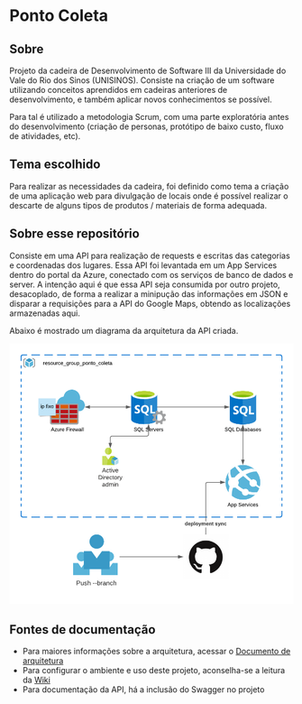 # Ponto Coleta #

## Sobre ## 

Projeto da cadeira de Desenvolvimento de Software III da Universidade do Vale do Rio dos Sinos (UNISINOS). 
Consiste na criação de um software utilizando conceitos aprendidos em cadeiras anteriores de desenvolvimento, e também aplicar novos conhecimentos se possível.

Para tal é utilizado a metodologia Scrum, com uma parte exploratória antes do desenvolvimento (criação de personas, protótipo de baixo custo, fluxo de atividades, etc).


## Tema escolhido ##

Para realizar as necessidades da cadeira, foi definido como tema a criação de uma aplicação web para divulgação de locais onde é possível realizar o descarte de alguns tipos de produtos / materiais de forma adequada.

## Sobre esse repositório ##

Consiste em uma API para realização de requests e escritas das categorias e coordenadas dos lugares. Essa API foi levantada em um App Services dentro do portal da Azure, conectado com os serviços de banco de dados e server. A intenção aqui é que essa API seja consumida por outro projeto, desacoplado, de forma a realizar a minipução das informações em JSON e disparar a requisições para a API do Google Maps, obtendo as localizações armazenadas aqui.

Abaixo é mostrado um diagrama da arquitetura da API criada.

![Diagrama de arquitetura da API](Docs/img/arq_azure.png)

## Fontes de documentação ##

- Para maiores informações sobre a arquitetura, acessar o [Documento de arquitetura](Docs/DAS.md)
- Para configurar o ambiente e uso deste projeto, aconselha-se a leitura da [Wiki](https://github.com/gabcastro/Unisinos-DEVIII-PontoColeta/wiki)
- Para documentação da API, há a inclusão do Swagger no projeto
